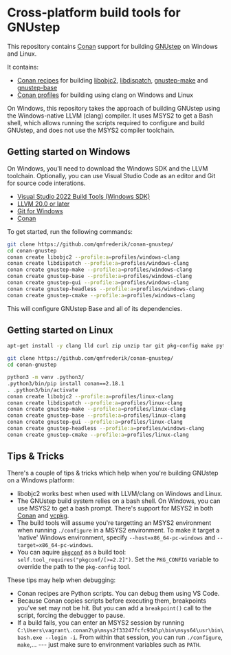 # Cross-platform build tools for GNUstep

This repository contains [Conan](https://conan.io/) support for building [GNUstep](https://gnustep.github.io/) on Windows and Linux.

It contains:
- [Conan recipes](https://docs.conan.io/2/reference/conanfile.html) for building [libobjc2](https://github.com/gnustep/libobjc2), [libdispatch](https://github.com/apple/swift-corelibs-libdispatch/), [gnustep-make](https://github.com/gnustep/tools-make) and [gnustep-base](https://github.com/gnustep/libs-base)
- [Conan profiles](https://docs.conan.io/2/reference/config_files/profiles.html) for building using clang on Windows and Linux

On Windows, this repository takes the approach of building GNUstep using the Windows-native LLVM (clang) compiler. It uses MSYS2 to get a Bash shell, which allows running the scripts required to configure and build GNUstep, and does not use the MSYS2 compiler toolchain.

## Getting started on Windows
On Windows, you'll need to download the Windows SDK and the LLVM toolchain. Optionally, you can use Visual Studio Code as an editor and Git for source code interations.

- [Visual Studio 2022 Build Tools (Windows SDK)](https://visualstudio.microsoft.com/downloads/)
- [LLVM 20.0 or later](https://releases.llvm.org/download.html)
- [Git for Windows](https://git-scm.com/download/win)
- [Conan](https://conan.io/downloads)

To get started, run the following commands:

```bash
git clone https://github.com/qmfrederik/conan-gnustep/
cd conan-gnustep
conan create libobjc2 --profile:a=profiles/windows-clang
conan create libdispatch --profile:a=profiles/windows-clang
conan create gnustep-make --profile:a=profiles/windows-clang
conan create gnustep-base --profile:a=profiles/windows-clang
conan create gnustep-gui --profile:a=profiles/windows-clang
conan create gnustep-headless --profile:a=profiles/windows-clang
conan create gnustep-cmake --profile:a=profiles/windows-clang
```

This will configure GNUstep Base and all of its dependencies.

## Getting started on Linux

```bash
apt-get install -y clang lld curl zip unzip tar git pkg-config make python3-venv cmake libffi-dev libxml2-dev libxslt-dev gnutls-dev libicu-dev libcurl4-gnutls-dev

git clone https://github.com/qmfrederik/conan-gnustep/
cd conan-gnustep

python3 -m venv .python3/
.python3/bin/pip install conan==2.18.1
. .python3/bin/activate
conan create libobjc2 --profile:a=profiles/linux-clang
conan create libdispatch --profile:a=profiles/linux-clang
conan create gnustep-make --profile:a=profiles/linux-clang
conan create gnustep-base --profile:a=profiles/linux-clang
conan create gnustep-gui --profile:a=profiles/linux-clang
conan create gnustep-headless --profile:a=profiles/windows-clang
conan create gnustep-cmake --profile:a=profiles/linux-clang
```

## Tips & Tricks

There's a couple of tips & tricks which help when you're building GNUstep on a Windows platform:

- libobjc2 works best when used with LLVM/clang on Windows and Linux.
- The GNUstep build system relies on a bash shell.  On Windows, you can use MSYS2 to get a bash prompt.  There's support
  for MSYS2 in both [Conan](https://docs.conan.io/2/examples/tools/autotools/create_your_first_package_windows.html) and
  [vcpkg](https://learn.microsoft.com/en-us/vcpkg/maintainers/functions/vcpkg_acquire_msys).
- The build tools will assume you're targetting an MSYS2 environment when running `./configure` in a MSYS2 environment.
  To make it target a 'native' Windows environment, specify `--host=x86_64-pc-windows` and `--target=x86_64-pc-windows`.
- You can aquire [`pkgconf`](https://github.com/pkgconf/pkgconf) as a build tool: `self.tool_requires("pkgconf/[>=2.2]")`.
  Set the `PKG_CONFIG` variable to override the path to the `pkg-config` tool.

These tips may help when debugging:

- Conan recipes are Python scripts.  You can debug them using VS Code.
- Because Conan copies scripts before executing them, breakpoints you've set may not be hit.  But you can add a `breakpoint()`
  call to the script, forcing the debugger to pause.
- If a build fails, you can enter an MSYS2 session by running `C:\Users\vagrant\.conan2\p\msys2f33247fcfc934\p\bin\msys64\usr\bin\bash.exe --login -i`.
  From within that session, you can run `./configure`, `make`,... --- just make sure to environment variables such as `PATH`.